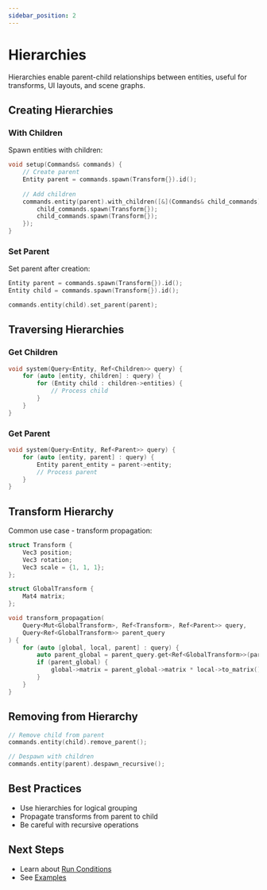 ```yaml
---
sidebar_position: 2
---
```


# Hierarchies

Hierarchies enable parent-child relationships between entities, useful for transforms, UI layouts, and scene graphs.

## Creating Hierarchies

### With Children

Spawn entities with children:

```cpp
void setup(Commands& commands) {
    // Create parent
    Entity parent = commands.spawn(Transform{}).id();
    
    // Add children
    commands.entity(parent).with_children([&](Commands& child_commands) {
        child_commands.spawn(Transform{});
        child_commands.spawn(Transform{});
    });
}
```

### Set Parent

Set parent after creation:

```cpp
Entity parent = commands.spawn(Transform{}).id();
Entity child = commands.spawn(Transform{}).id();

commands.entity(child).set_parent(parent);
```

## Traversing Hierarchies

### Get Children

```cpp
void system(Query<Entity, Ref<Children>> query) {
    for (auto [entity, children] : query) {
        for (Entity child : children->entities) {
            // Process child
        }
    }
}
```

### Get Parent

```cpp
void system(Query<Entity, Ref<Parent>> query) {
    for (auto [entity, parent] : query) {
        Entity parent_entity = parent->entity;
        // Process parent
    }
}
```

## Transform Hierarchy

Common use case - transform propagation:

```cpp
struct Transform {
    Vec3 position;
    Vec3 rotation;
    Vec3 scale = {1, 1, 1};
};

struct GlobalTransform {
    Mat4 matrix;
};

void transform_propagation(
    Query<Mut<GlobalTransform>, Ref<Transform>, Ref<Parent>> query,
    Query<Ref<GlobalTransform>> parent_query
) {
    for (auto [global, local, parent] : query) {
        auto parent_global = parent_query.get<Ref<GlobalTransform>>(parent->entity);
        if (parent_global) {
            global->matrix = parent_global->matrix * local->to_matrix();
        }
    }
}
```

## Removing from Hierarchy

```cpp
// Remove child from parent
commands.entity(child).remove_parent();

// Despawn with children
commands.entity(parent).despawn_recursive();
```

## Best Practices

- Use hierarchies for logical grouping
- Propagate transforms from parent to child
- Be careful with recursive operations

## Next Steps

- Learn about [Run Conditions](./run-conditions.md)
- See [Examples](../examples/system-hierarchy.md)
